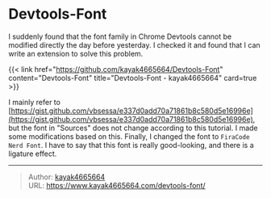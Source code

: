 # Devtools-Font

I suddenly found that the font family in Chrome Devtools cannot be modified directly the day before yesterday. I checked it and found that I can write an extension to solve this problem.
<!--more-->

{{< link href="https://github.com/kayak4665664/Devtools-Font" content="Devtools-Font" title="Devtools-Font - kayak4665664" card=true >}}

I mainly refer to [https://gist.github.com/vbsessa/e337d0add70a71861b8c580d5e16996e](https://gist.github.com/vbsessa/e337d0add70a71861b8c580d5e16996e), but the font in "Sources" does not change according to this tutorial. I made some modifications based on this. Finally, I changed the font to `FiraCode Nerd Font`. I have to say that this font is really good-looking, and there is a ligature effect.

---

> Author: [kayak4665664](https://github.com/kayak4665664)  
> URL: https://www.kayak4665664.com/devtools-font/  

